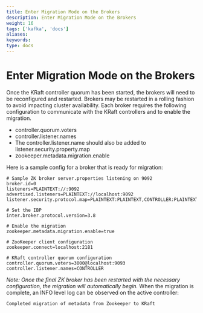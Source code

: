 ```yaml
---
title: Enter Migration Mode on the Brokers
description: Enter Migration Mode on the Brokers
weight: 16
tags: ['kafka', 'docs']
aliases: 
keywords: 
type: docs
---
```


# Enter Migration Mode on the Brokers

Once the KRaft controller quorum has been started, the brokers will need to be reconfigured and restarted. Brokers may be restarted in a rolling fashion to avoid impacting cluster availability. Each broker requires the following configuration to communicate with the KRaft controllers and to enable the migration. 

  * controller.quorum.voters
  * controller.listener.names
  * The controller.listener.name should also be added to listener.security.property.map
  * zookeeper.metadata.migration.enable



Here is a sample config for a broker that is ready for migration:
    
    
    # Sample ZK broker server.properties listening on 9092
    broker.id=0
    listeners=PLAINTEXT://:9092
    advertised.listeners=PLAINTEXT://localhost:9092
    listener.security.protocol.map=PLAINTEXT:PLAINTEXT,CONTROLLER:PLAINTEXT
    
    # Set the IBP
    inter.broker.protocol.version=3.8
    
    # Enable the migration
    zookeeper.metadata.migration.enable=true
    
    # ZooKeeper client configuration
    zookeeper.connect=localhost:2181
    
    # KRaft controller quorum configuration
    controller.quorum.voters=3000@localhost:9093
    controller.listener.names=CONTROLLER

_Note: Once the final ZK broker has been restarted with the necessary configuration, the migration will automatically begin._ When the migration is complete, an INFO level log can be observed on the active controller: 
    
    
    Completed migration of metadata from Zookeeper to KRaft
